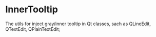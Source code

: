 InnerTooltip
============

The utils for inject gray/inner tooltip in Qt classes, sach as QLineEdit, QTextEdit, QPlainTextEdit;
